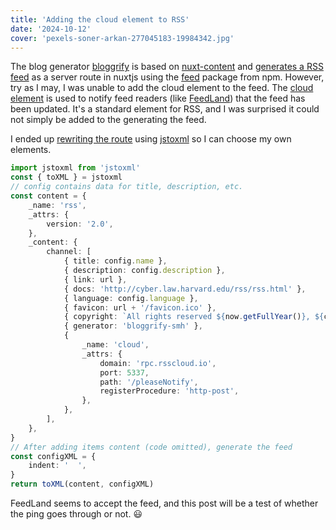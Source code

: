 ```yaml
---
title: 'Adding the cloud element to RSS'
date: '2024-10-12'
cover: 'pexels-soner-arkan-277045183-19984342.jpg'
---
```


The blog generator [bloggrify](https://bloggrify.com) is based on [nuxt-content](https://content.nuxt.com) and [generates a RSS feed](https://github.com/bloggrify/bloggrify/blob/main/server/routes/rss.xml.ts) as a server route in nuxtjs using the [feed](https://www.npmjs.com/package/feed) package from npm. However, try as I may, I was unable to add the cloud element to the feed. The [cloud element](https://cyber.harvard.edu/rss/rss.html#ltcloudgtSubelementOfLtchannelgt) is used to notify feed readers (like [FeedLand](https://feedland.com/)) that the feed has been updated. It's a standard element for RSS, and I was surprised it could not simply be added to the generating the feed.

I ended up [rewriting the route](https://github.com/scotthansonde/bloggrify-scotthanson-de/blob/main/server/routes/rss.xml.ts) using [jstoxml](https://www.npmjs.com/package/jstoxml) so I can choose my own elements.

```ts
import jstoxml from 'jstoxml'
const { toXML } = jstoxml
// config contains data for title, description, etc.
const content = {
    _name: 'rss',
    _attrs: {
        version: '2.0',
    },
    _content: {
        channel: [
            { title: config.name },
            { description: config.description },
            { link: url },
            { docs: 'http://cyber.law.harvard.edu/rss/rss.html' },
            { language: config.language },
            { favicon: url + '/favicon.ico' },
            { copyright: `All rights reserved ${now.getFullYear()}, ${config.name}` },
            { generator: 'bloggrify-smh' },
            {
                _name: 'cloud',
                _attrs: {
                    domain: 'rpc.rsscloud.io',
                    port: 5337,
                    path: '/pleaseNotify',
                    registerProcedure: 'http-post',
                },
            },
        ],
    },
}
// After adding items content (code omitted), generate the feed
const configXML = {
    indent: '  ',
}
return toXML(content, configXML)
```

FeedLand seems to accept the feed, and this post will be a test of whether the ping goes through or not. 😃
